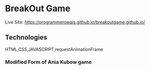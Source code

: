 # BreakOut Game

Live Site: https://programmerowais.github.io/breakoutgame.github.io/

## Technologies

HTML,CSS,JAVASCRIPT,requestAnimationFrame

### Modified Form of Ania Kubow game
